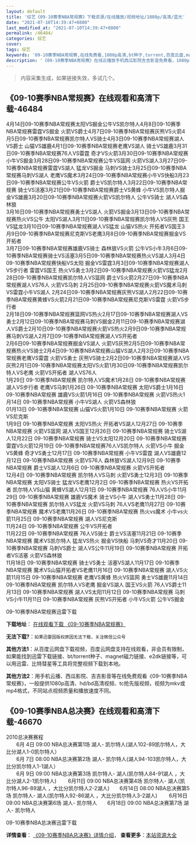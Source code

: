 ```yaml
---
layout: default
title: '综艺《09-10赛季NBA常规赛》下载资源/在线播放/视频地址/1080p/高清/蓝光'
date: "2021-07-10T14:39:47+0800"
last_modified_at: "2021-07-10T14:39:47+0800"
permalink: /46484/
categories: 综艺
cover:
tags: 综艺
keywords: '09-10赛季NBA常规赛,在线免费看,1080p高清,bt种子,torrent,百度云盘,magnet,磁力链,迅雷下载资源'
description: '《09-10赛季NBA常规赛》在线云播放手机西瓜影院吉吉影音免费看，1080p高清bd/hd未删减完整版和tc抢先枪版，mkv/mp4格式，附带bt/torrent种子、magnet/磁力链、百度云盘、网盘资源迅雷下载链接'
---
```


>内容采集生成，如果链接失效，多试几个。


## 《09-10赛季NBA常规赛》在线观看和高清下载-46484

4月14日09-10赛季NBA常规赛太阳VS掘金公牛VS凯尔特人4月8日09-10赛季NBA常规赛雷霆VS掘金 火箭VS爵士4月7日09-10赛季NBA常规赛灰熊VS火箭4月5日09-10赛季NBA常规赛凯尔特人VS骑士4月3日09-10赛季NBA常规赛湖人VS爵士 山猫VS雄鹿4月1日09-10赛季NBA常规赛老鹰VS湖人 骑士VS雄鹿3月31日09-10赛季NBA常规赛76人VS雷霆 奇才VS火箭3月30日09-10赛季NBA常规赛小牛VS掘金3月28日09-10赛季NBA常规赛公牛VS篮网 火箭VS湖人3月27日09-10赛季NBA常规赛雷霆VS湖人 猛龙VS掘金 马刺VS骑士3月25日09-10赛季NBA常规赛马刺VS湖人 老鹰VS魔术3月24日09-10赛季NBA常规赛小牛VS快船3月23日09-10赛季NBA常规赛公牛VS火箭 爵士VS凯尔特人3月22日09-10赛季NBA常规赛 骑士VS活塞3月21日09-10赛季NBA常规赛爵士VS黄蜂 小牛VS凯尔特人掘金VS雄鹿3月20日09-10赛季NBA常规赛火箭VS凯尔特人 公牛VS骑士 湖人VS森林狼<br />3月16日09-10赛季NBA常规赛勇士VS湖人 火箭VS掘金3月13日09-10赛季NBA常规赛热火VS公牛 太阳VS湖人3月11日09-10赛季NBA常规赛凯尔特人VS灰熊 国王VS猛龙3月10日09-10赛季NBA常规赛湖人VS猛龙 山猫VS热火 开拓者VS国王3月9日09-10赛季NBA常规赛尼克斯VS老鹰3月8日09-10赛季NBA常规赛掘金VS开拓者<br />3月7日09-10赛季NBA常规赛雄鹿VS骑士 森林狼VS火箭 公牛VS小牛3月6日09-10赛季NBA常规赛骑士VS活塞3月5日09-10赛季NBA常规赛热火VS湖人3月4日09-10赛季NBA常规赛快船VS太阳 掘金VS雷霆3月3日09-10赛季NBA常规赛湖人VS步行者 雷霆VS国王 热火VS勇士3月2日09-10赛季NBA常规赛火箭VS猛龙2月28日09-10赛季NBA常规赛凯尔特人VS篮网 爵士VS火箭2月27日09-10赛季NBA常规赛湖人VS76人 火箭VS马刺 2月25日09-10赛季NBA常规赛火箭VS魔术马刺VS雷霆小牛VS湖人 2月24日09-10赛季NBA常规赛灰熊VS湖人2月22日09-10赛季NBA常规赛黄蜂VS火箭2月21日09-10赛季NBA常规赛尼克斯VS雷霆 火箭VS步行者<br />2月18日09-10赛季NBA常规赛篮网VS热火2月17日09-10赛季NBA常规赛湖人VS勇士2月12日09-10赛季NBA常规赛马刺VS掘金2月11日09-10赛季NBA常规赛湖人VS爵士2月10日09-10赛季NBA常规赛火箭VS热火2月9日09-10赛季NBA常规赛马刺VS湖人2月7日09-10赛季NBA常规赛湖人VS开拓者<br />2月6日09-10赛季NBA常规赛掘金VS湖人 火箭VS灰熊2月5日09-10赛季NBA常规赛热火VS骑士2月4日09-10赛季NBA常规赛山猫VS湖人2月3日09-10赛季NBA常规赛老鹰VS雷霆 火箭VS勇士 灰熊VS骑士2月2日09-10赛季NBA常规赛湖人VS灰熊2月1日09-10赛季NBA常规赛太阳VS火箭1月30日09-10赛季NBA常规赛凯尔特人VS老鹰 火箭VS开拓者 湖人VS76人<br />1月29日 09-10赛季NBA常规赛 凯尔特人VS魔术1月28日 09-10赛季NBA常规赛 湖人VS步行者 老鹰VS马刺1月26日 09-10赛季NBA常规赛 太阳VS爵士1月16日 09-10赛季NBA常规赛 雄鹿VS火箭1月16日 09-10赛季NBA常规赛 火箭VS热火1月14日 09-10赛季NBA常规赛 小牛VS湖人 火箭VS森林狼<br />01月13日 09-10赛季NBA常规赛 山猫VS火箭1月10日 09-10赛季NBA常规赛 火箭VS尼克斯<br />1月9日 09-10赛季NBA常规赛 太阳VS热火 开拓者VS湖人12月27日 09-10赛季NBA常规赛 火箭VS篮网 湖人VS国王12月26日 09-10赛季NBA常规赛 骑士VS湖人12月22日 09-10赛季NBA常规赛 骑士VS太阳12月20日 09-10赛季NBA常规赛 雷霆VS火箭12月19日 09-10赛季NBA常规赛76人VS凯尔特人 火箭VS小牛 掘金VS黄蜂 奇才VS勇士12月17日 09-10赛季NBA常规赛 小牛VS雷霆 湖人VS雄鹿12月12日 09-10赛季NBA常规赛 火箭VS76人 森林狼VS湖人12月9日 09-10赛季NBA常规赛 爵士VS湖人12月6日 09-10赛季NBA常规赛 火箭VS开拓者<br />12月4日 09-10赛季NBA常规赛 凯尔特人VS马刺 火箭VS勇士12月3日 09-10赛季NBA常规赛 太阳VS骑士 猛龙VS老鹰12月2日 09-10赛季NBA常规赛 热火VS开拓者 凯尔特人VS山猫 黄蜂VS湖人12月1日 09-10赛季NBA常规赛 76人VS小牛11月29日 09-10赛季NBA常规赛 雄鹿VS魔术 骑士VS小牛 湖人VS勇士11月28日 09-10赛季NBA常规赛 凯尔特人VS猛龙 火箭VS马刺 76人VS老鹰11月27日 09-10赛季NBA常规赛 魔术VS老鹰11月26日 09-10赛季NBA常规赛 热火vs魔术 小牛vs火箭11月25日 09-10赛季NBA常规赛 湖人VS尼克斯<br />11月24日 09-10赛季NBA常规赛 公牛VS开拓者<br />11月22日 09-10赛季NBA常规赛 76人VS骑士 爵士VS活塞11月21日 09-10赛季NBA常规赛 魔术VS凯尔特人 猛龙VS热火 掘金VS快船 马刺VS奇才11月20日 09-10赛季NBA常规赛 马刺VS爵士 湖人VS公牛11月19日 09-10赛季NBA常规赛 开拓者VS活塞 火箭VS森林狼<br />11月18日 09-10赛季NBA常规赛 骑士VS勇士 活塞VS湖人11月17日 09-10赛季NBA常规赛 魔术VS山猫开拓者VS老鹰11月16日 09-10赛季NBA常规赛 湖人VS火箭11月15日 09-10赛季NBA常规赛 老鹰VS黄蜂 热火VS篮网 勇士VS雄鹿11月14日 09-10赛季NBA常规赛 凯尔特人VS老鹰 掘金VS湖人 国王VS火箭 76人VS爵士11月13日 09-10赛季NBA常规赛 湖人VS太阳11月12日 09-10赛季NBA常规赛 马刺VS小牛11月11日 09-10赛季NBA常规赛 灰熊VS开拓者 小牛VS火箭 公牛VS掘金


09-10赛季NBA常规赛迅雷下载

**下载地址**： [在线观看下载 《09-10赛季NBA常规赛》](https://www.993dy.com//vod-detail-id-3353.html) 


**无法下载?**：`如果迅雷因版权原因无法下载，关注微信公众号 `

**其他方法1**：从百度云网盘下载视频，百度云网盘支持在线观看，非会员有限制，如果能找到迅雷下载链接、bt/torrent种子、magnet磁力链接、e2dk链接等，可以用迅雷、比特彗星等工具将完整视频下载到本地。

**其他方法2**：用手机云播、西瓜影院、吉吉影音等在线免费观看《09-10赛季NBA常规赛》，一般提供1080p高清、hd/bd高清视频、tc抢先版视频，视频为mkv或mp4格式，不同站点视频质量和播放速度不同。


## 《09-10赛季NBA总决赛》在线观看和高清下载-46670

2010总决赛赛程<br />　　6月 4日 09:00 NBA总决赛第1场 湖人- 凯尔特人(湖人102-89凯尔特人，大比分湖人1-0凯尔特人）<br />　　6月 7日 08:00 NBA总决赛第2场 湖人- 凯尔特人(湖人94-103凯尔特人，大比分凯尔特人1-1湖人）<br />　　6月 9日 09:00 NBA总决赛第3场 凯尔特人- 湖人(凯尔特人84-91湖人 ，大比分湖人2-1凯尔特人) 　　6月11日 09:00 NBA总决赛第4场 凯尔特人- 湖人(凯尔特人96-89湖人 ，大比分凯尔特人2-2湖人)　　6月14日 08:00 NBA总决赛第5场 凯尔特人- 湖人(凯尔特人92-86湖人 ，大比分凯尔特人3-2湖人) 　　6月16日 09:00 NBA总决赛第6场 湖人- 凯尔特人　　6月18日 09:00 NBA总决赛第7场 湖人- 凯尔特人


09-10赛季NBA总决赛迅雷下载

**详情查看**： [《09-10赛季NBA总决赛》详情介绍](/movie/46670/)， **查看更多**：[本站资源大全](/movie/t/all/)

